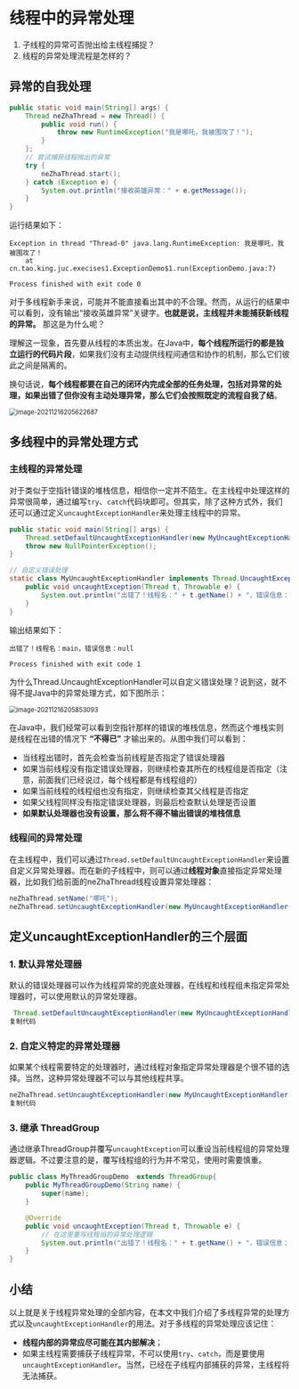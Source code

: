 # 线程中的异常处理

1. 子线程的异常可否抛出给主线程捕捉？
2. 线程的异常处理流程是怎样的？

## 异常的自我处理

```java
public static void main(String[] args) {
    Thread neZhaThread = new Thread() {
        public void run() {
            throw new RuntimeException("我是哪吒，我被围攻了！");
        }
    };
    // 尝试捕获线程抛出的异常
    try {
        neZhaThread.start();
    } catch (Exception e) {
        System.out.println("接收英雄异常：" + e.getMessage());
    }
}
```

运行结果如下：

```shell
Exception in thread "Thread-0" java.lang.RuntimeException: 我是哪吒，我被围攻了！
	at cn.tao.king.juc.execises1.ExceptionDemo$1.run(ExceptionDemo.java:7)

Process finished with exit code 0
```

对于多线程新手来说，可能并不能直接看出其中的不合理。然而，从运行的结果中可以看到，没有输出“接收英雄异常”关键字。**也就是说，主线程并未能捕获新线程的异常。** 那这是为什么呢？

理解这一现象，首先要从线程的本质出发。在Java中，**每个线程所运行的都是独立运行的代码片段**，如果我们没有主动提供线程间通信和协作的机制，那么它们彼此之间是隔离的。

换句话说，**每个线程都要在自己的闭环内完成全部的任务处理，包括对异常的处理，如果出错了但你没有主动处理异常，那么它们会按照既定的流程自我了结**。

<img src="https://happychan.oss-cn-shenzhen.aliyuncs.com/img/image-20211216205622687.png" alt="image-20211216205622687" style="zoom:80%;" />

## 多线程中的异常处理方式

### 主线程的异常处理

对于类似于空指针错误的堆栈信息，相信你一定并不陌生。在主线程中处理这样的异常很简单，通过编写`try`、`catch`代码块即可。但其实，除了这种方式外，我们还可以通过定义`uncaughtExceptionHandler`来处理主线程中的异常。

```java
public static void main(String[] args) {
    Thread.setDefaultUncaughtExceptionHandler(new MyUncaughtExceptionHandler());
    throw new NullPointerException();
}

// 自定义错误处理
static class MyUncaughtExceptionHandler implements Thread.UncaughtExceptionHandler {
    public void uncaughtException(Thread t, Throwable e) {
        System.out.println("出错了！线程名：" + t.getName() + "，错误信息：" + e.getMessage());
    }
}
```

输出结果如下：

```shell
出错了！线程名：main，错误信息：null

Process finished with exit code 1
```

为什么Thread.UncaughtExceptionHandler可以自定义错误处理？说到这，就不得不提Java中的异常处理方式，如下图所示：

<img src="https://happychan.oss-cn-shenzhen.aliyuncs.com/img/image-20211216205853093.png" alt="image-20211216205853093" style="zoom:80%;" />

在Java中，我们经常可以看到空指针那样的错误的堆栈信息，然而这个堆栈实则是线程在出错的情况下 **“不得已”** 才输出来的。从图中我们可以看到：

- 当线程出错时，首先会检查当前线程是否指定了错误处理器
- 如果当前线程没有指定错误处理器，则继续检查其所在的线程组是否指定（注意，前面我们已经说过，每个线程都是有线程组的）
- 如果当前线程的线程组也没有指定，则继续检查其父线程是否指定
- 如果父线程同样没有指定错误处理器，则最后检查默认处理是否设置
- **如果默认处理器也没有设置，那么将不得不输出错误的堆栈信息**



### 线程间的异常处理

在主线程中，我们可以通过`Thread.setDefaultUncaughtExceptionHandler`来设置自定义异常处理器。而在新的子线程中，则可以通过**线程对象**直接指定异常处理器，比如我们给前面的neZhaThread线程设置异常处理器：

```java
neZhaThread.setName("哪吒");
neZhaThread.setUncaughtExceptionHandler(new MyUncaughtExceptionHandler());
```

## 定义uncaughtExceptionHandler的三个层面

### 1. 默认异常处理器

默认的错误处理器可以作为线程异常的兜底处理器，在线程和线程组未指定异常处理器时，可以使用默认的异常处理器。

```java
 Thread.setDefaultUncaughtExceptionHandler(new MyUncaughtExceptionHandler());
复制代码
```

### 2. 自定义特定的异常处理器

如果某个线程需要特定的处理器时，通过线程对象指定异常处理器是个很不错的选择。当然，这种异常处理器不可以与其他线程共享。

```java
neZhaThread.setUncaughtExceptionHandler(new MyUncaughtExceptionHandler());
复制代码
```

### 3. 继承 ThreadGroup

通过继承ThreadGroup并覆写`uncaughtException`可以重设当前线程组的异常处理器逻辑。不过要注意的是，覆写线程组的行为并不常见，使用时需要慎重。

```java
public class MyThreadGroupDemo  extends ThreadGroup{
    public MyThreadGroupDemo(String name) {
        super(name);
    }

    @Override
    public void uncaughtException(Thread t, Throwable e) {
        // 在这里重写线程组的异常处理逻辑
        System.out.println("出错了！线程名：" + t.getName() + "，错误信息：" + e.getMessage());
    }
}
```

## 小结

以上就是关于线程异常处理的全部内容，在本文中我们介绍了多线程异常的处理方式以及`uncaughtExceptionHandler`的用法。对于多线程的异常处理应该记住：

- **线程内部的异常应尽可能在其内部解决**；
- 如果主线程需要捕获子线程异常，不可以使用`try`、`catch`，而是要使用`uncaughtExceptionHandler`。当然，已经在子线程内部捕获的异常，主线程将无法捕获。